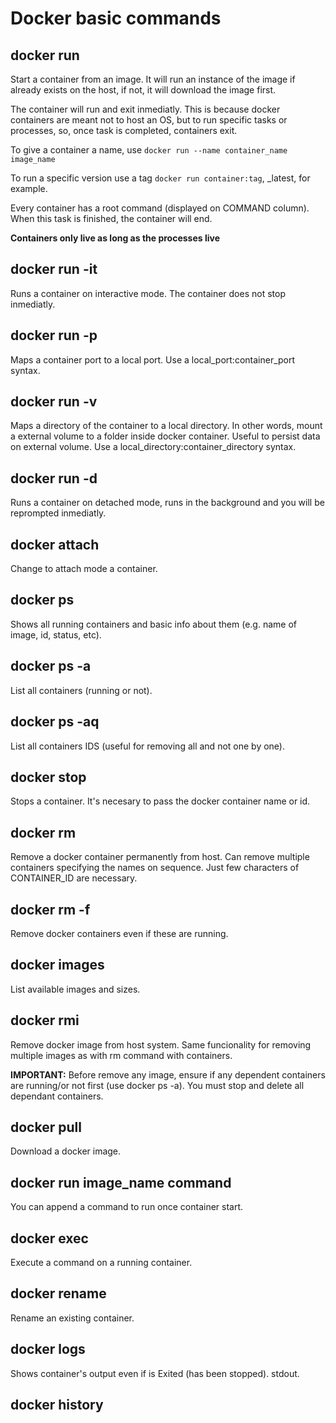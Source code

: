 # Docker basic commands

## **docker run**

Start a container from an image. It will run an instance of the image if already exists on the host, if not, it will download the image first.

The container will run and exit inmediatly. This is because docker containers are meant not to host an OS, but to run specific tasks or processes, so, once task is completed, containers exit.

To give a container a name, use `docker run --name container_name image_name`

To run a specific version use a tag `docker run container:tag`, _latest, for example.

Every container has a root command (displayed on COMMAND column). When this task is finished, the container will end.

**Containers only live as long as the processes live**

## **docker run -it**

Runs a container on interactive mode. The container does not stop inmediatly.

## **docker run -p**

Maps a container port to a local port. Use a local_port:container_port syntax.

## **docker run -v**

Maps a directory of the container to a local directory. In other words, mount a external volume to a folder inside docker container. Useful to persist data on external volume. Use a local_directory:container_directory syntax.

## **docker run -d**

Runs a container on detached mode, runs in the background and you will be reprompted inmediatly.

## **docker attach**

Change to attach mode a container.

## **docker ps**

Shows all running containers and basic info about them (e.g. name of image, id, status, etc).

## **docker ps -a**

List all containers (running or not).

## **docker ps -aq**

List all containers IDS (useful for removing all and not one by one).

## **docker stop**

Stops a container. It's necesary to pass the docker container name or id.

## **docker rm**

Remove a docker container permanently from host. Can remove multiple containers specifying the names on sequence. Just few characters of CONTAINER_ID are necessary.

## **docker rm -f**

Remove docker containers even if these are running.

## **docker images**

List available images and sizes.

## **docker rmi**

Remove docker image from host system. Same funcionality for removing multiple images as with rm command with containers.

**IMPORTANT:** Before remove any image, ensure if any dependent containers are running/or not first (use docker ps -a). You must stop and delete all dependant containers.

## **docker pull**

Download a docker image.

## **docker run image_name command**

You can append a command to run once container start.

## **docker exec**

Execute a command on a running container.

## **docker rename**

Rename an existing container.

## **docker logs**

Shows container's output even if is Exited (has been stopped). stdout.

## **docker history**
